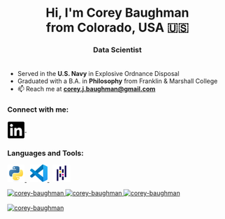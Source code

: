 <!DOCTYPE html>


<!---
Hi everyone.
This README.md file is my GitHub profile
-->


<!--- Title and metadata -->
<html>
<head>
    <meta charset="UTF-8">
    <meta name="description" content="GitHub Profile README.MD">
    <meta name="keywords" content="GitHub, Profile, Bio, Snapshot, Summary, Readme">
    <meta name="author" content="Corey Baughman">
    <meta name="viewport" content="width=device-width, initial-scale=1.0">
    <h1 align="center">
        Hi, I'm Corey Baughman <br> from Colorado, USA 🇺🇸
    </h1>
</head>


<!--- Subtitle -->
<head>
    <h3 align="center">
        Data Scientist
    <br><br>
    </h3>
    
</head>


<!--- Snapshot of Events -->
- Served in the **U.S. Navy** in Explosive Ordnance Disposal
- Graduated with a B.A. in **Philosophy** from Franklin & Marshall College
- 📫 Reach me at **corey.j.baughman@gmail.com**


<!--- Social Networks - Connect with me -->
<head>
    <h3 align="left">Connect with me:</h3>
</head>

<body>
    <p align="left">
        <a href="https://www.linkedin.com/in/cjbaughman" target="blank">
        <img align="center" src="https://raw.githubusercontent.com/devicons/devicon/master/icons/linkedin/linkedin-plain.svg" alt="Corey Baughman" height="40" width="40"/>
        </a>
        &nbsp;
</body>


<!--- Technical Skills - Languages and Tools -->
<head>
    <h3 align="left">Languages and Tools:</h3>
</head>

<body>
    <p align="left">
        <a href="https://github.com/corey-baughman" target="_blank">
        <img src="https://raw.githubusercontent.com/devicons/devicon/master/icons/python/python-original.svg" alt="python" width="40" height="40"/>
        </a>
        &nbsp;
        <a href="https://github.com/corey-baughman" target="_blank">
        <img src="https://raw.githubusercontent.com/devicons/devicon/master/icons/vscode/vscode-original.svg" alt="flask" width="40" height="40"/>
        </a>
        &nbsp;
        <a href="https://github.com/corey-baughman" target="_blank">
        <img src="https://raw.githubusercontent.com/devicons/devicon/master/icons/pandas/pandas-original.svg" alt="pandas" width="40" height="40"/>
        </a>
</body>


<!--- GitHub Stats Streak Languages -->
<body>
    <div>
        <a href="https://github.com/corey-baughman" target="_blank">    
        <img src="https://github-readme-stats-git-masterrstaa-rickstaa.vercel.app/api?username=corey-baughman" alt="corey-baughman"/>
        </a>
        <a href="https://github.com/corey-baughman" target ="_blank">
        <img src="https://github-readme-streak-stats.herokuapp.com/?user=corey-baughman" alt="corey-baughman"/>
        </a>
        <a href="https://github.com/corey-baughman" target ="_blank">
        <img src="https://github-readme-stats-git-masterrstaa-rickstaa.vercel.app/api/top-langs/?username=corey-baughman&layout=compact" alt="corey-baughman" data-canonical-src="https://github-readme-stats-git-masterrstaa-rickstaa.vercel.app/api/top-langs/?username=corey-baughman" style="max-width: 100%;">
        </a>
    </div>
    <br>
</body>


<!--- GitHub Repositories -->
<body>
    <div>
        <a href="https://github.com/corey-baughman" target ="_blank">
        <img src="https://github-readme-stats-git-masterrstaa-rickstaa.vercel.app/api/pin/?username=corey-baughman&repo=corey-baughman" alt="corey-baughman"/>
        </a>
    </div>
    <br>
</body>

</html>
